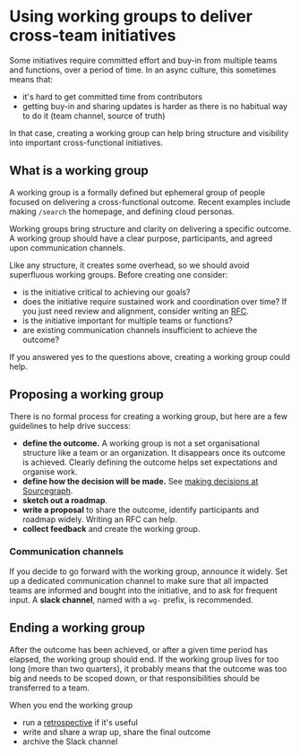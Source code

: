 # Using working groups to deliver cross-team initiatives

Some initiatives require committed effort and buy-in from multiple teams and functions, over a period of time. In an async culture, this sometimes means that:

- it's hard to get committed time from contributors
- getting buy-in and sharing updates is harder as there is no habitual way to do it (team channel, source of truth)

In that case, creating a working group can help bring structure and visibility into important cross-functional initiatives.

## What is a working group

A working group is a formally defined but ephemeral group of people focused on delivering a cross-functional outcome. Recent examples include making `/search` the homepage, and defining cloud personas.

Working groups bring structure and clarity on delivering a specific outcome. A working group should have a clear purpose, participants, and agreed upon communication channels.

Like any structure, it creates some overhead, so we should avoid superfluous working groups. Before creating one consider:

- is the initiative critical to achieving our goals?
- does the initiative require sustained work and coordination over time? If you just need review and alignment, consider writing an [RFC](rfcs.md).
- is the initiative important for multiple teams or functions?
- are existing communication channels insufficient to achieve the outcome?

If you answered yes to the questions above, creating a working group could help.

## Proposing a working group

There is no formal process for creating a working group, but here are a few guidelines to help drive success:

- **define the outcome.** A working group is not a set organisational structure like a team or an organization. It disappears once its outcome is achieved. Clearly defining the outcome helps set expectations and organise work.
- **define how the decision will be made.** See [making decisions at Sourcegraph](decisions.md).
- **sketch out a roadmap**.
- **write a proposal** to share the outcome, identify participants and roadmap widely. Writing an RFC can help.
- **collect feedback** and create the working group.

### Communication channels

If you decide to go forward with the working group, announce it widely. Set up a dedicated communication channel to make sure that all impacted teams are informed and bought into the initiative, and to ask for frequent input. A **slack channel**, named with a `wg-` prefix, is recommended.


## Ending a working group

After the outcome has been achieved, or after a given time period has elapsed, the working group should end. If the working group lives for too long (more than two quarters), it probably means that the outcome was too big and needs to be scoped down, or that responsibilities should be transferred to a team.

When you end the working group
- run a [retrospective](../retrospectives.md) if it's useful
- write and share a wrap up, share the final outcome
- archive the Slack channel
